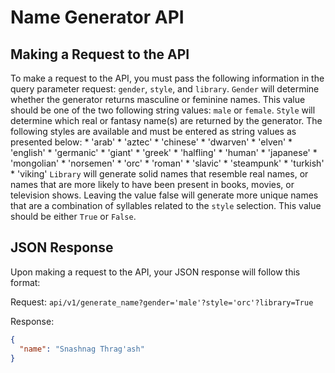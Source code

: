 # Name Generator API

## Making a Request to the API
To make a request to the API, you must pass the following information in the query parameter request: `gender`, `style`, and `library`.
`Gender` will determine whether the generator returns masculine or feminine names. This value should be one of the two following string values: `male` or `female`.
`Style` will determine which real or fantasy name(s) are returned by the generator. The following styles are available and must be entered as string values as presented below: 
    * 'arab'
    * 'aztec'
    * 'chinese'
    * 'dwarven'
    * 'elven'
    * 'english'
    * 'germanic'
    * 'giant'
    * 'greek'
    * 'halfling'
    * 'human'
    * 'japanese'
    * 'mongolian'
    * 'norsemen'
    * 'orc'
    * 'roman'
    * 'slavic'
    * 'steampunk'
    * 'turkish'
    * 'viking'
`Library` will generate solid names that resemble real names, or names that are more likely to have been present in books, movies, or television shows. 
Leaving the value false will generate more unique names that are a combination of syllables related to the `style` selection. This value should be either `True` or `False`. 

## JSON Response
Upon making a request to the API, your JSON response will follow this format: 

Request: `api/v1/generate_name?gender='male'?style='orc'?library=True`

Response: 
```json
{
  "name": "Snashnag Thrag'ash"
}
```